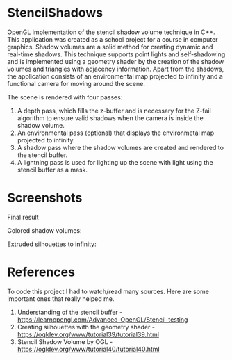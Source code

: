 # StencilShadows
OpenGL implementation of the stencil shadow volume technique in C++. This application was created as a school project for a course in computer graphics. Shadow volumes are a solid method for creating dynamic and real-time shadows. This technique supports point lights and self-shadowing and is implemented using a geometry shader by the creation of the shadow volumes and triangles with adjacency information. Apart from the shadows, the application consists of an environmental map projected to infinity and a functional camera for moving around the scene. 

The scene is rendered with four passes:

1. A depth pass, which fills the z-buffer and is necessary for the Z-fail algorithm to ensure valid shadows when the camera is inside the shadow volume.
2. An environmental pass (optional) that displays the environmetal map projected to infinity.
3. A shadow pass where the shadow volumes are created and rendered to the stencil buffer.
4. A lightning pass is used for lighting up the scene with light using the stencil buffer as a mask.

# Screenshots
Final result 

Colored shadow volumes:

Extruded silhouettes to infinity:

# References
To code this project I had to watch/read many sources. Here are some important ones that really helped me.
1. Understanding of the stencil buffer - https://learnopengl.com/Advanced-OpenGL/Stencil-testing
2. Creating silhouettes with the geometry shader - https://ogldev.org/www/tutorial39/tutorial39.html
3. Stencil Shadow Volume by OGL - https://ogldev.org/www/tutorial40/tutorial40.html
